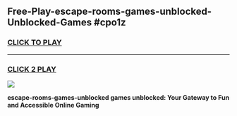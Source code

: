 
## Free-Play-escape-rooms-games-unblocked-Unblocked-Games #cpo1z
<h3>
<a href="https://news.freeplayer.one?title=escape-rooms-games-unblocked&ref=8M">CLICK TO PLAY</a></h3>
<hr>

<h3>
<a href="https://news.freeplayer.one?title=escape-rooms-games-unblocked&ref=8M">CLICK 2 PLAY</a>
  
</h3>

<a href="https://news.freeplayer.one?title=escape-rooms-games-unblocked&ref=8M"><img src="https://clearcache.store/games.png"></a>


**escape-rooms-games-unblocked games unblocked: Your Gateway to Fun and Accessible Online Gaming**
